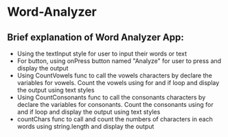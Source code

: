 # Word-Analyzer
## Brief explanation of Word Analyzer App:

* Using the textInput style for user to input their words or text 
* For button, using onPress button named "Analyze" for user to press and display the output
* Using CountVowels func to call the vowels characters by declare the variables for vowels. Count the vowels using for and if loop and display the output using text styles 
* Using CountConsonants func to call the consonants characters by declare the variables for consonants. Count the consonants using for and if loop and display the output using text styles 
* countChars func to call and count the numbers of characters in each words using string.length and display the output 
